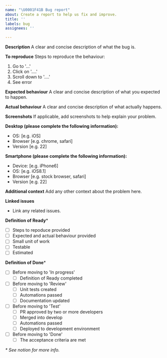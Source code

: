 ```yaml
---
name: "\U0001F41B Bug report"
about: Create a report to help us fix and improve.
title: ''
labels: bug
assignees: ''

---
```


**Description**
A clear and concise description of what the bug is.

**To reproduce**
Steps to reproduce the behaviour:
1. Go to '...'
1. Click on '....'
1. Scroll down to '....'
1. See error

**Expected behaviour**
A clear and concise description of what you expected to happen.

**Actual behaviour**
A clear and concise description of what actually happens.

**Screenshots**
If applicable, add screenshots to help explain your problem.

**Desktop (please complete the following information):**
 - OS: [e.g. iOS]
 - Browser [e.g. chrome, safari]
 - Version [e.g. 22]

**Smartphone (please complete the following information):**
 - Device: [e.g. iPhone6]
 - OS: [e.g. iOS8.1]
 - Browser [e.g. stock browser, safari]
 - Version [e.g. 22]

**Additional context**
Add any other context about the problem here.

**Linked issues**
- Link any related issues.

**Definition of Ready***
- [ ] Steps to repoduce provided
- [ ] Expected and actual behaviour provided
- [ ] Small unit of work
- [ ] Testable
- [ ] Estimated

**Definition of Done***
- [ ] Before moving to 'In progress'
  - [ ] Definition of Ready completed
- [ ] Before moving to 'Review'
  - [ ] Unit tests created
  - [ ] Automations passed 
  - [ ] Documentation updated
- [ ] Before moving to 'Test'
  - [ ] PR approved by two or more developers
  - [ ] Merged into develop
  - [ ] Automations passed
  - [ ] Deployed to development environment
- [ ] Before moving to 'Done'
  - [ ] The acceptance criteria are met

_\* See notion for more info._
